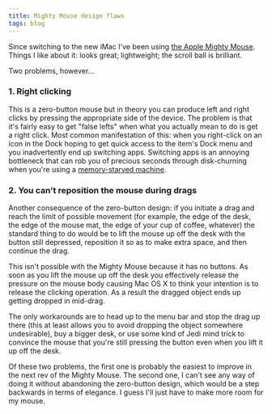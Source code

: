 ```yaml
---
title: Mighty Mouse design flaws
tags: blog
---
```


Since switching to the new iMac I've been using [the Apple Mighty Mouse](http://www.apple.com/mightymouse/). Things I like about it: looks great; lightweight; the scroll ball is brilliant.

Two problems, however...

### 1. Right clicking

This is a zero-button mouse but in theory you can produce left and right clicks by pressing the appropriate side of the device. The problem is that it's fairly easy to get "false lefts" when what you actually mean to do is get a right click. Most common manifestation of this: when you right-click on an icon in the Dock hoping to get quick access to the item's Dock menu and you inadvertently end up switching apps. Switching apps is an annoying bottleneck that can rob you of precious seconds through disk-churning when you're using a [memory-starved machine](http://wincent.com/a/about/wincent/weblog/archives/2006/05/memory_for_the.php).

### 2. You can't reposition the mouse during drags

Another consequence of the zero-button design: if you initiate a drag and reach the limit of possible movement (for example, the edge of the desk, the edge of the mouse mat, the edge of your cup of coffee, whatever) the standard thing to do would be to lift the mouse up off the desk with the button still depressed, reposition it so as to make extra space, and then continue the drag.

This isn't possible with the Mighty Mouse because it has no buttons. As soon as you lift the mouse up off the desk you effectively release the pressure on the mouse body causing Mac OS X to think your intention is to release the clicking operation. As a result the dragged object ends up getting dropped in mid-drag.

The only workarounds are to head up to the menu bar and stop the drag up there (this at least allows you to avoid dropping the object somewhere undesirable), buy a bigger desk, or use some kind of Jedi mind trick to convince the mouse that you're still pressing the button even when you lift it up off the desk.

Of these two problems, the first one is probably the easiest to improve in the next rev of the Mighty Mouse. The second one, I can't see any way of doing it without abandoning the zero-button design, which would be a step backwards in terms of elegance. I guess I'll just have to make more room for my mouse.
